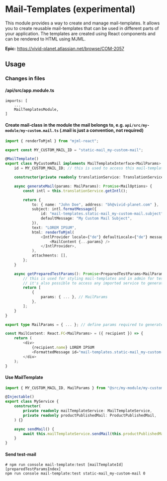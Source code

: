 # Mail-Templates (experimental)

This module provides a way to create and manage mail-templates. It allows you to create reusable mail-templates that can be used in different parts of your application. The templates are created using React components and can be rendered to HTML using MJML.

**Epic:** https://vivid-planet.atlassian.net/browse/COM-2057

## Usage

### Changes in files

#### /api/src/app.module.ts

    imports: [
        ...
        MailTemplatesModule,
    ]

#### Create mail-class in the module the mail belongs to, e.g. `api/src/my-module/my-custom.mail.ts` (.mail is just a convention, not required)

```typescript
import { renderToMjml } from "mjml-react";

export const MY_CUSTOM_MAIL_ID = "static-mail_my-custom-mail";

@MailTemplate()
export class MyCustomMail implements MailTemplateInterface<MailParams> {
    id = MY_CUSTOM_MAIL_ID; // this is used to access this mail-template in code.

    constructor(private readonly translationService: TranslationService) {} // add dependencies if needed

    async generateMail(params: MailParams): Promise<MailOptions> {
        const intl = this.translationService.getIntl();

        return {
            to: { name: "John Doe", address: "bh@vivid-planet.com" },
            subject: intl.formatMessage({
                id: "mail-templates.static-mail_my-custom-mail.subject",
                defaultMessage: "My Custom Mail Subject",
            }),
            text: "LOREM IPSUM",
            html: renderToMjml(
                <IntlProvider locale={"de"} defaultLocale={"de"} messages={intl.messages}>
                    <MailContent {...params} />
                </IntlProvider>,
            ),
            attachments: [],
        };
    }

    async getPreparedTestParams(): Promise<PreparedTestParams<MailParams>[]> {
        // this is used for styling mail-templates and in admin for testing.
        // it's also possible to access any imported service to generate test-data.
        return [
            {
                params: { ... }, // MailParams
            },
        ];
    }
}

export type MailParams = { ... }; // define params required to generate/render the mail

const MailContent: React.FC<MailParams> = ({ recipient }) => {
    return (
        <div>
            {recipient.name} LOREM IPSUM
            <FormattedMessage id="mail-templates.static-mail_my-custom-mail.introHeadline" defaultMessage="Intro Headline" />
        </div>
    );
}
```

#### Use MailTemplate

```typescript
import { MY_CUSTOM_MAIL_ID, MailParams } from "@src/my-module/my-custom-mail/my-custom.mail.ts";

@Injectable()
export class MyService {
    constructor(
        private readonly mailTemplateService: MailTemplateService,
        private readonly productPublishedMail: ProductPublishedMail,
    ) {}

    async sendMail() {
        await this.mailTemplateService.sendMail(this.productPublishedMail, { ... }); // MailParams
    }
}
```

#### Send test-mail

```shell
# npm run console mail-template:test [mailTemplateId] [preparedTestParamsIndex]
npm run console mail-template:test static-mail_my-custom-mail 0
```
